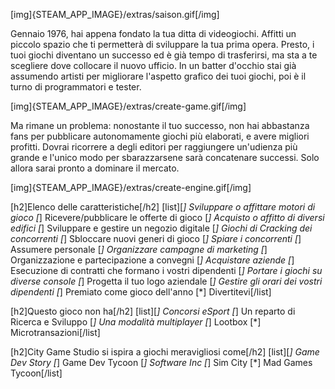 [img]{STEAM_APP_IMAGE}/extras/saison.gif[/img]

Gennaio 1976, hai appena fondato la tua ditta di videogiochi. Affitti un piccolo spazio che ti permetterà di sviluppare la tua prima opera. Presto, i tuoi giochi diventano un successo ed è già tempo di trasferirsi, ma sta a te scegliere dove collocare il nuovo ufficio. In un batter d'occhio stai già assumendo artisti per migliorare l'aspetto grafico dei tuoi giochi, poi è il turno di programmatori e tester.

[img]{STEAM_APP_IMAGE}/extras/create-game.gif[/img]

Ma rimane un problema: nonostante il tuo successo, non hai abbastanza fans per pubblicare autonomamente giochi più elaborati, e avere migliori profitti. Dovrai ricorrere a degli editori per raggiungere un'udienza più grande e l'unico modo per sbarazzarsene sarà concatenare successi. Solo allora sarai pronto a dominare il mercato.

[img]{STEAM_APP_IMAGE}/extras/create-engine.gif[/img]

[h2]Elenco delle caratteristiche[/h2]
[list][*] Sviluppare o affittare motori di gioco
[*] Ricevere/pubblicare le offerte di gioco
[*] Acquisto o affitto di diversi edifici
[*] Sviluppare e gestire un negozio digitale
[*] Giochi di Cracking dei concorrenti
[*] Sbloccare nuovi generi di gioco
[*] Spiare i concorrenti
[*] Assumere personale
[*] Organizzare campagne di marketing
[*] Organizzazione e partecipazione a convegni
[*] Acquistare aziende
[*] Esecuzione di contratti che formano i vostri dipendenti
[*] Portare i giochi su diverse console
[*] Progetta il tuo logo aziendale
[*] Gestire gli orari dei vostri dipendenti
[*] Premiato come gioco dell'anno
[*] Divertitevi[/list]

[h2]Questo gioco non ha[/h2]
[list][*] Concorsi eSport
[*] Un reparto di Ricerca e Sviluppo
[*] Una modalità multiplayer
[*] Lootbox
[*] Microtransazioni[/list]

[h2]City Game Studio si ispira a giochi meravigliosi come[/h2]
[list][*] Game Dev Story
[*] Game Dev Tycoon
[*] Software Inc
[*] Sim City
[*] Mad Games Tycoon[/list]